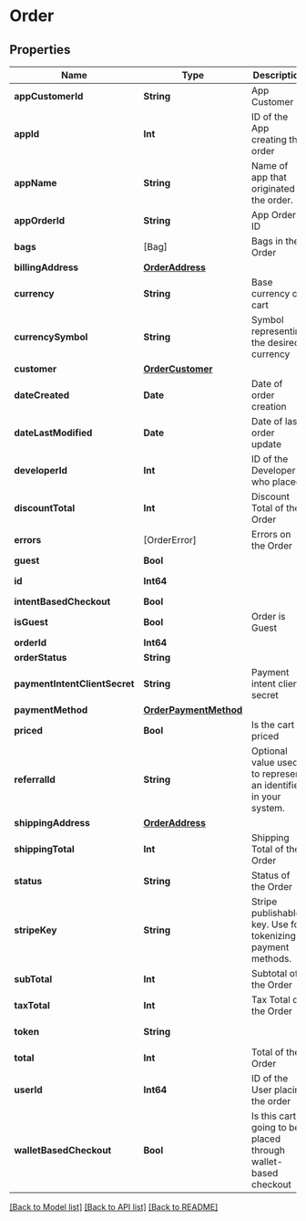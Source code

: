 # Order

## Properties
Name | Type | Description | Notes
------------ | ------------- | ------------- | -------------
**appCustomerId** | **String** | App Customer ID | [optional] 
**appId** | **Int** | ID of the App creating the order | [optional] 
**appName** | **String** | Name of app that originated the order. | [optional] 
**appOrderId** | **String** | App Order ID | [optional] 
**bags** | [Bag] | Bags in the Order | [optional] 
**billingAddress** | [**OrderAddress**](OrderAddress.md) |  | [optional] 
**currency** | **String** | Base currency of cart | [optional] 
**currencySymbol** | **String** | Symbol representing the desired currency | [optional] 
**customer** | [**OrderCustomer**](OrderCustomer.md) |  | [optional] 
**dateCreated** | **Date** | Date of order creation | [optional] 
**dateLastModified** | **Date** | Date of last order update | [optional] 
**developerId** | **Int** | ID of the Developer who placed | [optional] 
**discountTotal** | **Int** | Discount Total of the Order | [optional] 
**errors** | [OrderError] | Errors on the Order | [optional] 
**guest** | **Bool** |  | [optional] 
**id** | **Int64** |  | [optional] [readonly] 
**intentBasedCheckout** | **Bool** |  | [optional] 
**isGuest** | **Bool** | Order is Guest | [optional] 
**orderId** | **Int64** |  | [optional] 
**orderStatus** | **String** |  | [optional] 
**paymentIntentClientSecret** | **String** | Payment intent client secret | [optional] 
**paymentMethod** | [**OrderPaymentMethod**](OrderPaymentMethod.md) |  | [optional] 
**priced** | **Bool** | Is the cart priced | [optional] 
**referralId** | **String** | Optional value used to represent an identifier in your system. | [optional] 
**shippingAddress** | [**OrderAddress**](OrderAddress.md) |  | [optional] 
**shippingTotal** | **Int** | Shipping Total of the Order | [optional] 
**status** | **String** | Status of the Order | 
**stripeKey** | **String** | Stripe publishable key. Use for tokenizing payment methods. | [optional] 
**subTotal** | **Int** | Subtotal of the Order | [optional] 
**taxTotal** | **Int** | Tax Total of the Order | [optional] 
**token** | **String** |  | [optional] [readonly] 
**total** | **Int** | Total of the Order | [optional] 
**userId** | **Int64** | ID of the User placing the order | [optional] 
**walletBasedCheckout** | **Bool** | Is this cart going to be placed through wallet-based checkout | [optional] 

[[Back to Model list]](../README.md#documentation-for-models) [[Back to API list]](../README.md#documentation-for-api-endpoints) [[Back to README]](../README.md)


